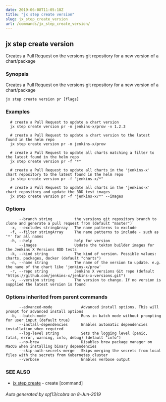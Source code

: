 ```yaml
---
date: 2019-06-08T11:05:18Z
title: "jx step create version"
slug: jx_step_create_version
url: /commands/jx_step_create_version/
---
```

## jx step create version

Creates a Pull Request on the versions git repository for a new version of a chart/package

### Synopsis

Creates a Pull Request on the versions git repository for a new version of a chart/package

```
jx step create version pr [flags]
```

### Examples

```
  # create a Pull Request to update a chart version
  jx step create version pr -n jenkins-x/prow -v 1.2.3
  
  # create a Pull Request to update a chart version to the latest found in the helm repo
  jx step create version pr -n jenkins-x/prow
  
  # create a Pull Request to update all charts matching a filter to the latest found in the helm repo
  jx step create version pr -f "*"
  
  # create a Pull Request to update all charts in the 'jenkins-x' chart repository to the latest found in the helm repo
  jx step create version pr -f "jenkins-x/*"
  
  # create a Pull Request to update all charts in the 'jenkins-x' chart repository and update the BDD test images
  jx step create version pr -f "jenkins-x/*" --images
```

### Options

```
      --branch string          the versions git repository branch to clone and generate a pull request from (default "master")
  -x, --excludes stringArray   The name patterns to exclude
  -f, --filter stringArray     The name patterns to include - such as '*' for all names
  -h, --help                   help for version
      --images                 Update the tekton builder images for the Jenkins X Versions BDD tests
  -k, --kind string            The kind of version. Possible values: charts, packages, docker (default "charts")
  -n, --name string            The name of the version to update. e.g. the name of the chart like 'jenkins-x/prow'
  -r, --repo string            Jenkins X versions Git repo (default "https://github.com/jenkins-x/jenkins-x-versions.git")
  -v, --version string         The version to change. If no version is supplied the latest version is found
```

### Options inherited from parent commands

```
      --advanced-mode             Advanced install options. This will prompt for advanced install options
  -b, --batch-mode                Runs in batch mode without prompting for user input (default true)
      --install-dependencies      Enables automatic dependencies installation when required
      --log-level string          Sets the logging level (panic, fatal, error, warning, info, debug) (default "info")
      --no-brew                   Disables brew package manager on MacOS when installing binary dependencies
      --skip-auth-secrets-merge   Skips merging the secrets from local files with the secrets from Kubernetes cluster
      --verbose                   Enables verbose output
```

### SEE ALSO

* [jx step create](/commands/jx_step_create/)	 - create [command]

###### Auto generated by spf13/cobra on 8-Jun-2019
